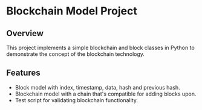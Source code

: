 # Blockchain Model Project

## Overview
This project implements a simple blockchain and block classes in Python to demonstrate the concept of the 
blockchain technology.

## Features
- Block model with index, timestamp, data, hash and previous hash.
- Blockchain model with a chain that's compatible for adding blocks upon.
- Test script for validating blockchain functionality.